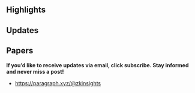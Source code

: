 ## Highlights

## Updates

## Papers



**If you’d like to receive updates via email, click subscribe. Stay informed and never miss a post!**

- <https://paragraph.xyz/@zkinsights>
